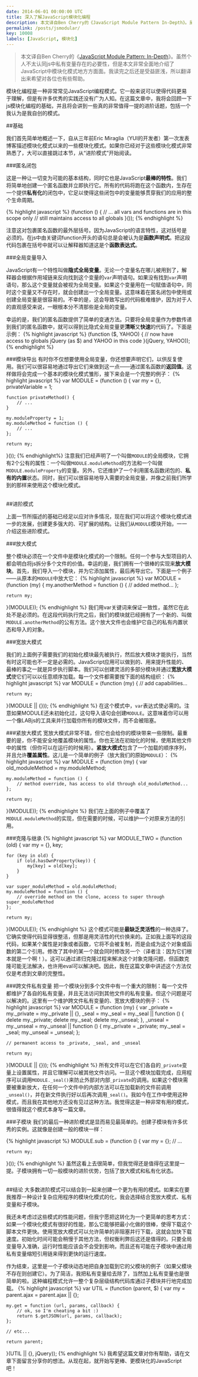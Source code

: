 ```yaml
---
date: 2014-06-01 00:00:00 UTC
title: 深入了解JavaScript模块化编程
description: 本文译自Ben Cherry的《JavaScript Module Pattern In-Depth》。虽然个人不太认同js中私有变量存在的必要性，但是本文非常全面地介绍了JavaScript中模块化模式地方方面面。我读完之后还是受益匪浅，所以翻译出来希望对各位也有些帮助。
permalink: /posts/jsmodular/
key: 10008
labels: [JavaScript, 模块化]
---
```


>本文译自Ben Cherry的《[JavaScript Module Pattern: In-Depth](http://www.adequatelygood.com/JavaScript-Module-Pattern-In-Depth.html)》。虽然个人不太认同js中私有变量存在的必要性，但是本文非常全面地介绍了JavaScript中模块化模式地方方面面。我读完之后还是受益匪浅，所以翻译出来希望对各位也有些帮助。

模块化编程是一种非常常见JavaScript编程模式。它一般来说可以使得代码更易于理解，但是有许多优秀的实践还没有广为人知。在这篇文章中，我将会回顾一下js模块化编程的基础，并且将会讲到一些真的非常值得一提的进阶话题，包括一个我认为是我自创的模式。
<br/>

##基础

我们首先简单地概述一下，自从三年前Eric Miraglia（YUI的开发者）第一次发表博客描述模块化模式以来的一些模块化模式。如果你已经对于这些模块化模式非常熟悉了，大可以直接跳过本节，从“进阶模式”开始阅读。

###匿名闭包

这是一种让一切变为可能的基本结构，同时它也是JavaScript**最棒的特性**。我们将简单地创建一个匿名函数并立即执行它。所有的代码将跑在这个函数内，生存在一个提供**私有化**的闭包中，它足以使得这些闭包中的变量能够贯穿我们的应用的整个生命周期。

{% highlight javascript %}
(function () {
    // ... all vars and functions are in this scope only
    // still maintains access to all globals
}());
{% endhighlight %}

注意这对包裹匿名函数的最外层括号。因为JavaScript的语言特性，这对括号是必须的。在js中由关键词function开头的语句总是会被认为是**函数声明式**。把这段代码包裹在括号中就可以让解释器知道这是个**函数表达式**。

###全局变量导入

JavaScript有一个特性叫做**隐式全局变量**。无论一个变量名在哪儿被用到了，解释器会根据作用域链来反向找到这个变量的`var`声明语句。如果没有找到`var`声明语句，那么这个变量就会被视为全局变量。如果这个变量用在一句赋值语句中，同时这个变量又不存在时，就会创建出一个全局变量。这意味着在匿名闭包中使用或创建全局变量是很容易的。不幸的是，这会导致写出的代码极难维护，因为对于人的直观感受来说，一眼根本分不清那些是全局的变量。

幸运的是，我们的匿名函数提供了简单的变通方法。只要将全局变量作为参数传递到我们的匿名函数中，就可以得到比隐式全局变量更**清晰**又**快速**的代码了。下面是示例：
{% highlight javascript %}
(function ($, YAHOO) {
    // now have access to globals jQuery (as $) and YAHOO in this code
}(jQuery, YAHOO));
{% endhighlight %}

###模块导出
有时你不仅想要使用全局变量，你还想要声明它们，以供反复使用。我们可以很容易地通过导出它们来做到这一点——通过匿名函数的**返回值**。这样做将会完成一个基本的模块化模式雏形，接下来会是一个完整的例子：
{% highlight javascript %}
var MODULE = (function () {
    var my = {},
        privateVariable = 1;

    function privateMethod() {
        // ...
    }

    my.moduleProperty = 1;
    my.moduleMethod = function () {
        // ...
    };

    return my;
}());
{% endhighlight%}
注意我们已经声明了一个叫做`MODULE`的全局模块，它拥有2个公有的属性：一个叫做`MODULE.moduleMethod`的方法和一个叫做`MODULE.moduleProperty`的变量。另外，它还维护了一个利用匿名函数闭包的、**私有的内置**状态。同时，我们可以很容易地导入需要的全局变量，并像之前我们所学到的那样来使用这个模块化模式。
<br/><br/>

##进阶模式

上面一节所描述的基础已经足以应对许多情况，现在我们可以将这个模块化模式进一步的发展，创建更多强大的、可扩展的结构。让我们从`MODULE`模块开始，一一介绍这些进阶模式。

###放大模式

整个模块必须在一个文件中是模块化模式的一个限制。任何一个参与大型项目的人都会明白将js拆分多个文件的价值。幸运的是，我们拥有一个很棒的实现来**放大模块**。首先，我们导入一个模块，并为它添加属性，最后再导出它。下面是一个例子——从原本的`MODULE`中放大它：
{% highlight javascript %}
var MODULE = (function (my) {
    my.anotherMethod = function () {
        // added method...
    };

    return my;
}(MODULE));
{% endhighlight %}
我们用var关键词来保证一致性，虽然它在此处不是必须的。在这段代码执行完之后，我们的模块就已经拥有了一个新的、叫做`MODULE.anotherMethod`的公有方法。这个放大文件也会维护它自己的私有内置状态和导入的对象。

###宽放大模式

我们的上面例子需要我们的初始化模块最先被执行，然后放大模块才能执行，当然有时这可能也不一定是必需的。JavaScript应用可以做到的、用来提升性能的、最棒的事之一就是异步执行脚本。我们可以创建灵活的多部分模块并通过**宽放大模式**使它们可以以任意顺序加载。每一个文件都需要按下面的结构组织：
{% highlight javascript %}
var MODULE = (function (my) {
    // add capabilities...

    return my;
}(MODULE || {}));
{% endhighlight %}
在这个模式中，`var`表达式使必需的。注意如果MODULE还未初始化过，这句导入语句会创建`MODULE`。这意味着你可以用一个像LABjs的工具来并行加载你所有的模块文件，而不会被阻塞。

###紧放大模式
宽放大模式非常不错，但它也会给你的模块带来一些限制。最重要的是，你不能安全地覆盖模块的属性。你也无法在初始化的时候，使用其他文件中的属性（但你可以在运行的时候用）。**紧放大模式**包含了一个加载的顺序序列，并且允许**覆盖属性**。这儿是一个简单的例子（放大我们的原始`MODULE`）：
{% highlight javascript %}
var MODULE = (function (my) {
    var old_moduleMethod = my.moduleMethod;

    my.moduleMethod = function () {
        // method override, has access to old through old_moduleMethod...
    };

    return my;
}(MODULE));
{% endhighlight %}
我们在上面的例子中覆盖了`MODULE.moduleMethod`的实现，但在需要的时候，可以维护一个对原来方法的引用。

###克隆与继承
{% highlight javascript %}
var MODULE_TWO = (function (old) {
    var my = {},
        key;

    for (key in old) {
        if (old.hasOwnProperty(key)) {
            my[key] = old[key];
        }
    }

    var super_moduleMethod = old.moduleMethod;
    my.moduleMethod = function () {
        // override method on the clone, access to super through super_moduleMethod
    };

    return my;
}(MODULE));
{% endhighlight %}
这个模式可能是**最缺乏灵活性**的一种选择了。它确实使得代码显得很整洁，但那是用灵活性的代价换来的。正如我上面写的这段代码，如果某个属性是对象或者函数，它将不会被复制，而是会成为这个对象或函数的第二个引用。修改了其中的某一个就会同时修改另一个（译者注：因为它们根本就是一个啊！）。这可以通过递归克隆过程来解决这个对象克隆问题，但函数克隆可能无法解决，也许用eval可以解决吧。因此，我在这篇文章中讲述这个方法仅仅是考虑到文章的完整性。

###跨文件私有变量
把一个模块分到多个文件中有一个重大的限制：每一个文件都维护了各自的私有变量，并且无法访问到其他文件的私有变量。但这个问题是可以解决的。这里有一个维护跨文件私有变量的、宽放大模块的例子：
{% highlight javascript %}
var MODULE = (function (my) {
    var _private = my._private = my._private || {},
        _seal = my._seal = my._seal || function () {
            delete my._private;
            delete my._seal;
            delete my._unseal;
        },
        _unseal = my._unseal = my._unseal || function () {
            my._private = _private;
            my._seal = _seal;
            my._unseal = _unseal;
        };

    // permanent access to _private, _seal, and _unseal

    return my;
}(MODULE || {}));
{% endhighlight %}
所有文件可以在它们各自的`_private`变量上设置属性，并且它理解可以被其他文件访问。一旦这个模块加载完成，应用程序可以调用`MODULE._seal()`来防止外部对内部`_private`的调用。如果这个模块需要被重新放大，在任何一个文件中的内部方法可以在加载新的文件前调用`_unseal()`，并在新文件执行好以后再次调用`_seal()`。我如今在工作中使用这种模式，而且我在其他地方还没有见过这种方法。我觉得这是一种非常有用的模式，很值得就这个模式本身写一篇文章。

###子模块
我们的最后一种进阶模式是显而易见最简单的。创建子模块有许多优秀的实例。这就像是创建一般的模块一样：

{% highlight javascript %}
MODULE.sub = (function () {
    var my = {};
    // ...

    return my;
}());
{% endhighlight %}
虽然这看上去很简单，但我觉得还是值得在这里提一提。子模块拥有一切一般模块的进阶优势，包括了放大模式和私有化状态。
<br/><br/>

##结论
大多数进阶模式可以结合到一起来创建一个更为有用的模式。如果实在要我推荐一种设计复杂应用程序的模块化模式的化，我会选择结合宽放大模式、私有变量和子模块。

我还未考虑过这些模式的性能问题，但我宁愿把这转化为一个更简单的思考方式：如果一个模块化模式有很好的性能，那么它能够把最小化做的很棒，使得下载这个脚本文件更快。使用宽放大模式可以允许简单的非阻塞并行下载，这就会加快下载速度。初始化时间可能会稍慢于其他方法，但权衡利弊后这还是值得的。只要全局变量导入准确，运行时性能应该会不会受到影响，而且还有可能在子模块中通过用私有变量缩短引用链来得到更快的运行速度。

作为结束，这里是一个子模块动态地把自身加载到它的父模块的例子（如果父模块不存在则创建它）。为了简洁，我把私有变量给去除了，当然加上私有变量也是很简单的啦。这种编程模式允许一整个复杂层级结构代码库通过子模块并行地完成加载。
{% highlight javascript %}
var UTIL = (function (parent, $) {
    var my = parent.ajax = parent.ajax || {};

    my.get = function (url, params, callback) {
        // ok, so I'm cheating a bit :)
        return $.getJSON(url, params, callback);
    };

    // etc...

    return parent;
}(UTIL || {}, jQuery));
{% endhighlight %}
我希望这篇文章对你有帮助，请在文章下面留言分享你的想法。从现在起，就开始写更棒、更模块化的JavaScript吧！
